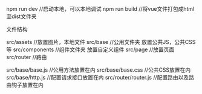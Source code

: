 npm run dev  //启动本地，可以本地调试
npm run build //将vue文件打包成html至dist文件夹

文件结构

src/assets   //放置图片，本地文件
src/base     //公用文件夹  放置公共JS，公共CSS等
src/components   //组件文件夹   放置自定义组件
src/page      //放置页面
src/router    //路由

src/base/base.js    //公用方法放置在内
src/base/base.css   //公共CSS放置在内
src/base/http.js    //配置请求接口放置在内
src/router/router.js  //配置路由以及路由钩子放置在内
